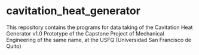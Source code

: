# cavitation_heat_generator
This repository contains the programs for data taking of the Cavitation Heat Generator v1.0 Prototype of the Capstone Project of Mechanical Engineering of the same name, at the USFQ (Universidad San Francisco de Quito)

